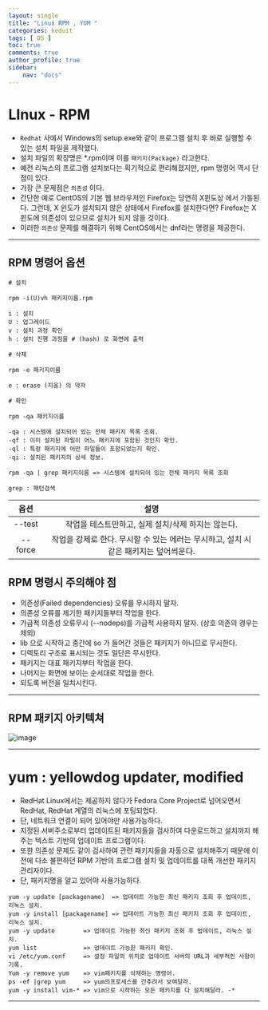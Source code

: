 ```yaml
---
layout: single
title: "Linux RPM , YUM "
categories: keduit
tags: [ OS ]
toc: true 
comments: true
author_profile: true
sidebar:
    nav: "docs"
---
```


# LInux - RPM
* `Redhat` 사에서 Windows의 setup.exe와 같이 프로그램 설치 후 바로 실행할 수 있는 설치 파일을 제작했다.
* 설치 파일의 확장명은 *.rpm이며 이를 `패키지(Package)` 라고한다.
* 예전 리눅스의 프로그램 설치보다는 획기적으로 편리해졌지만, rpm 명령어 역시 단점이 있다.
* 가장 큰 문제점은 `의존성` 이다.
* 간단한 예로 CentOS의 기본 웹 브라우저인 Firefox는 당연히 X윈도상 에서 가동된다. 그런데, X 윈도가 설치되지 않은 상태에서 Firefox를 설치한다면? Firefox는 X 윈도에 의존성이 있으므로 설치가 되지 않을 것이다.
* 이러한 `의존성` 문제를 해결하기 위해 CentOS에서는 dnf라는 명령을 제공한다.

---

## RPM 명령어 옵션

```
# 설치

rpm -i(U)vh 패키지이름.rpm

i : 설치
U : 업그레이드
v : 설치 과정 확인
h : 설치 진행 과정을 # (hash) 로 화면에 출력
```

```
# 삭제

rpm -e 패키지이름

e : erase (지움) 의 약자
```

```
# 확인

rpm -qa 패키지이름

-qa : 시스템에 설치되어 있는 전체 패키지 목록 조회.
-qf : 이미 설치된 파일이 어느 패키지에 포함된 것인지 확인.
-ql : 특정 패키지에 어떤 파일들이 포함되었는지 확인.
-qi : 설치된 패키지의 상세 정보.

rpm -qa | grep 패키지이름 => 시스템에 설치되어 있는 전체 패키지 목록 조회

grep : 패턴검색
```

|옵션|설명|
|:---:|:---:|
|--test|작업을 테스트만하고, 실제 설치/삭제 하지는 않는다. 
|--force|작업을 강제로 한다. 무시할 수 있는 에러는 무시하고, 설치 시 같은 패키지는 덮어씌운다.


## RPM 명령시 주의해야 점

* 의존성(Failed dependencies) 오류를 무시하지 말자.
* 의존성 오류를 제기한 패키지들부터 작업을 한다.
* 가급적 의존성 오류무시 (--nodeps)를 가급적 사용하지 말자. (상호 의존의 경우는 제외)
* lib 으로 시작하고 중간에 so 가 들어간 것들은 패키지가 아니므로 무시한다.
* 디렉토리 구조로 표시되는 것도 일단은 무시한다.
* 패키지는 대표 패키지부터 작업을 한다.
* 나머지는 화면에 보이는 순서대로 작업을 한다.
* 되도록 버전을 일치시킨다.

---

## RPM 패키지 아키텍쳐

![image](https://user-images.githubusercontent.com/128279031/228501707-fece6dd1-b0d0-4a43-8977-1b2c9497257b.png)

---

# yum : yellowdog updater, modified
* RedHat Linux에서는 제공하지 않다가 Fedora Core Project로 넘어오면서 RedHat, 
RedHat 계열의 리눅스에 포팅되었다. 
* 단, 네트워크 연결이 되어 있어야만 사용가능하다. 
* 지정된 서버주소로부터 업데이트된 패키지들을 검사하여 다운로드하고 설치까지 해
주는 텍스트 기반의 업데이트 프로그램이다. 
* 또한 의존성 문제도 같이 검사하여 관련 패키지들을 자동으로 설치해주기 때문에 이전에 다소 불편하던 RPM 기반의 프로그램 설치 및 업데이트를 대폭 개선한 패키지 관리자이다. 
* 단, 패키지명을 알고 있어야 사용가능하다.


```
yum -y update [packagename]  => 업데이트 가능한 최신 패키지 조회 후 업데이트, 리눅스 설치.
yum -y install [packagename] => 업데이트 가능한 최신 패키지 조회 후 업데이트, 리눅스 설치.
yum -y update        => 업데이트 가능한 최신 패키지 조회 후 업데이트, 리눅스 설치.
yum list             => 업데이트 가능한 패키지 확인.
vi /etc/yum.conf     => 설정 파일의 위치로 업데이트 서버의 URL과 세부적인 사항이 기록.
Yum -y remove yum    => vim패키지를 삭제하는 명령어.
ps -ef |grep yum     => yum의프로세스를 간추려서 보여달라.
yum -y install vim-* => vim으로 시작하는 모든 패키지를 다 설치해달라. -*
```

---
